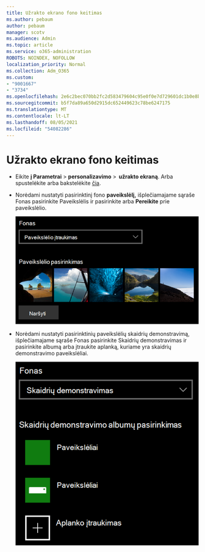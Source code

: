 ```yaml
---
title: Užrakto ekrano fono keitimas
ms.author: pebaum
author: pebaum
manager: scotv
ms.audience: Admin
ms.topic: article
ms.service: o365-administration
ROBOTS: NOINDEX, NOFOLLOW
localization_priority: Normal
ms.collection: Adm_O365
ms.custom:
- "9001667"
- "3734"
ms.openlocfilehash: 2e6c2bec070bb2fc2d583479604c95e0f0e7d729601dc1b0e8b7edd04995dfe6
ms.sourcegitcommit: b5f7da89a650d2915dc652449623c78be6247175
ms.translationtype: MT
ms.contentlocale: lt-LT
ms.lasthandoff: 08/05/2021
ms.locfileid: "54082286"
---
```

# <a name="change-your-lock-screen-background"></a>Užrakto ekrano fono keitimas

- Eikite **į Parametrai**  >  **personalizavimo**  >  **užrakto ekraną**. Arba spustelėkite arba bakstelėkite [čia](ms-settings:lockscreen?activationSource=GetHelp).

- Norėdami nustatyti pasirinktinį fono **paveikslėlį,** išplečiamajame sąraše Fonas pasirinkite Paveikslėlis ir pasirinkite arba  **Pereikite** prie paveikslėlio.

  ![Nustatykite pasirinktinį fono paveikslėlį.](media/set-custom-background-pic.png)

- Norėdami nustatyti pasirinktinių paveikslėlių skaidrių  demonstravimą, išplečiamajame sąraše Fonas pasirinkite Skaidrių demonstravimas ir pasirinkite albumą arba įtraukite aplanką, kuriame yra skaidrių demonstravimo paveikslėliai. 

  ![Nustatykite pasirinktinių paveikslėlių skaidrių demonstravimą.](media/set-up-slideshow-background.png)
